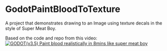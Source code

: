 # GodotPaintBloodToTexture

A project that demonstrates drawing to an Image using texture decals in the style of Super Meat Boy.

Based on the code and repo from this video:
[![GODOT(v3.5) Paint blood realistically in 8mins like super meat boy](https://img.youtube.com/vi/HeLzvK5sK2M/0.jpg)](https://www.youtube.com/watch?v=HeLzvK5sK2M)
